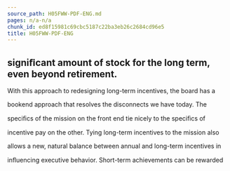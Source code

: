 ```yaml
---
source_path: H05FWW-PDF-ENG.md
pages: n/a-n/a
chunk_id: ed8f15981c69cbc5187c22ba3eb26c2684cd96e5
title: H05FWW-PDF-ENG
---
```

## signiﬁcant amount of stock for the long term, even beyond retirement.

With this approach to redesigning long-term incentives, the board has a

bookend approach that resolves the disconnects we have today. The

speciﬁcs of the mission on the front end tie nicely to the speciﬁcs of

incentive pay on the other. Tying long-term incentives to the mission also

allows a new, natural balance between annual and long-term incentives in

inﬂuencing executive behavior. Short-term achievements can be rewarded
